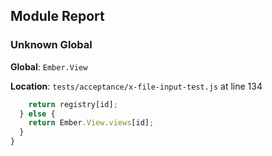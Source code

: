 ## Module Report
### Unknown Global

**Global**: `Ember.View`

**Location**: `tests/acceptance/x-file-input-test.js` at line 134

```js
    return registry[id];
  } else {
    return Ember.View.views[id];
  }
}
```
